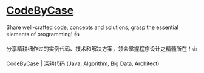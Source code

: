 # [CodeByCase](https://github.com/codebycase/codebycase.github.io)

Share well-crafted code, concepts and solutions, grasp the essential elements of programming! :+1:

分享精耕细作过的实例代码、技术和解决方案，领会掌握程序设计之精髓所在！:+1:

CodeByCase | 深耕代码 (Java, Algorithm, Big Data, Architect)